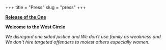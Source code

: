 +++
title = "Press"
slug = "press"
+++

[**Release of the One**](https://ferraristorage1.file.core.windows.net/media/Document.pdf?sv=2022-11-02&ss=bqtf&srt=sco&sp=rwdlacuptfxy&se=2023-07-19T18:42:37Z&sig=RwsEyqLiowWwZG2136Y9tb6aDYtpsadYGSHg40PpNdo%3D&_=1689763850015)

**Welcome to the West Circle**











*We disregard one sided justice and We don't use family as weakness and We don't hire targeted offenders to molest others especially women.*